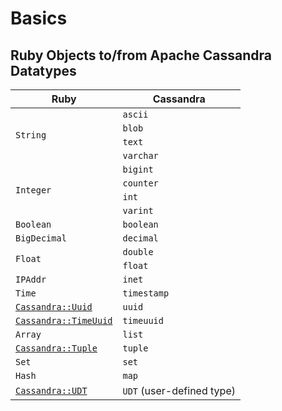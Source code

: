 # Basics

## Ruby Objects to/from Apache Cassandra Datatypes

<table class="table table-striped table-hover table-condensed">
  <thead>
    <tr>
      <th>Ruby</th>
      <th>Cassandra</th>
    </tr>
  </thead>
  <tbody>
    <tr>
      <td rowspan="4"><code>String</code></td>
      <td><code>ascii</code></td>
    </tr>
    <tr>
      <td><code>blob</code></td>
    </tr>
    <tr>
      <td><code>text</code></td>
    </tr>
    <tr>
      <td><code>varchar</code></td>
    </tr>
    <tr>
      <td rowspan="4"><code>Integer</code></td>
      <td><code>bigint</code></td>
    </tr>
    <tr>
      <td><code>counter</code></td>
    </tr>
    <tr>
      <td><code>int</code></td>
    </tr>
    <tr>
      <td><code>varint</code></td>
    </tr>
    <tr>
      <td><code>Boolean</code></td>
      <td><code>boolean</code></td>
    </tr>
    <tr>
      <td><code>BigDecimal</code></td>
      <td><code>decimal</code></td>
    </tr>
    <tr>
      <td rowspan="2"><code>Float</code></td>
      <td><code>double</code></td>
    </tr>
    <tr>
      <td><code>float</code></td>
    </tr>
    <tr>
      <td><code>IPAddr</code></td>
      <td><code>inet</code></td>
    </tr>
    <tr>
      <td><code>Time</code></td>
      <td><code>timestamp</code></td>
    </tr>
    <tr>
      <td><code><a href="http://datastax.github.io/ruby-driver/api/uuid/">Cassandra::Uuid</a></code></td>
      <td><code>uuid</code></td>
    </tr>
    <tr>
      <td><code><a href="http://datastax.github.io/ruby-driver/api/time_uuid/">Cassandra::TimeUuid</a></code></td>
      <td><code>timeuuid</code></td>
    </tr>
    <tr>
      <td><code>Array</code></td>
      <td><code>list</code></td>
    </tr>
    <tr>
      <td><code><a href="http://datastax.github.io/ruby-driver/api/tuple/">Cassandra::Tuple</a></code></td>
      <td><code>tuple</code></td>
    </tr>
    <tr>
      <td><code>Set</code></td>
      <td><code>set</code></td>
    </tr>
    <tr>
      <td><code>Hash</code></td>
      <td><code>map</code></td>
    </tr>
    <tr>
      <td><code><a href="http://datastax.github.io/ruby-driver/api/udt/">Cassandra::UDT</a></code></td>
      <td><code>UDT</code> (user-defined type)</td>
    </tr>
  </tbody>
</table>
